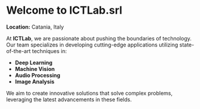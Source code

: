 # Welcome to ICTLab.srl

**Location:** Catania, Italy

At **ICTLab**, we are passionate about pushing the boundaries of technology. Our team specializes in developing cutting-edge applications utilizing state-of-the-art techniques in:

- **Deep Learning**
- **Machine Vision**
- **Audio Processing**
- **Image Analysis**

We aim to create innovative solutions that solve complex problems, leveraging the latest advancements in these fields.
